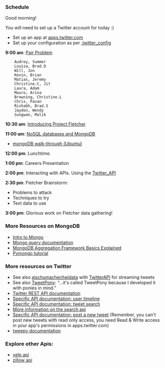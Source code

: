 ### Schedule

Good morning!

You will need to set up a Twitter account for today :)
 * Set up an app at [apps.twitter.com](https://apps.twitter.com/)
 * Set up your configuration as per [.twitter_config](.twitter_config)

**9:00 am**: [Pair Problem](pair.md)

		Audrey, Summer
		Louisa, Brad.D
		Will, Jon
		Kevin, Brian
		Matias, Jeremy
		Christine.C, Jit
		Laura, Adam
		Mauro, Arina
		Browning, Christine.L
		Chris, Pavan
		Rishabh, Brad.S
		Jaydon, Wendy
		Sungwan, Malik

**10:30 am**: [Introducing Project Fletcher](../../../projects/04-fletcher)

**11:00 am**: [NoSQL databases and MongoDB](NoSQL_and_MongoDB.pdf)

 * [mongoDB walk-through (Ubuntu)](mongodb_ubuntu.md)

**12:00 pm**: Lunchtime.

**1:00 pm**: Careers Presentation

**2:00 pm**: Interacting with APIs. Using the [Twitter_API](Twitter_API.ipynb)

**2:30 pm**: Fletcher Brainstorm:

  * Problems to attack
  * Techniques to try
  * Text data to use

**3:00 pm**: Glorious work on Fletcher data gathering!


### More Resources on MongoDB

 * [Intro to Mongo](https://docs.mongodb.com/getting-started/shell/introduction/)
 * [Mongo query documentation](http://docs.mongodb.org/manual/tutorial/query-documents/)
 * [MongoDB Aggregation Framework Basics Explained](http://www.redotheweb.com/2012/10/12/mongodb-new-aggregation-framework-and-sql-side-by-side.html)
 * [Pymongo tutorial](http://api.mongodb.org/python/current/tutorial.html)

### More resources on Twitter

 * See also [ajschumacher/twidata](https://github.com/ajschumacher/twidata) with [TwitterAPI](https://github.com/geduldig/TwitterAPI) for streaming tweets
 * See also [TweetPony](https://github.com/Mezgrman/TweetPony): “…it's called TweetPony because I developed it with ponies in mind.”
 * [Twitter REST API documentation](https://dev.twitter.com/rest/public)
 * [Specific API documentation: user timeline](https://dev.twitter.com/rest/reference/get/statuses/user_timeline)
 * [Specific API documentation: tweet search](https://dev.twitter.com/rest/reference/get/search/tweets)
 * [More information on the search api](https://dev.twitter.com/rest/public/search)
 * [Specific API documentation: post a new tweet](https://dev.twitter.com/rest/reference/post/statuses/update) (Remember, you can't post new tweets with read only access, you need Read & Write access in your app's permissions in apps.twitter.com)
 * [tweepy documentation](http://tweepy.readthedocs.org/)
 


### Explore other Apis: 

 * [yelp api](https://github.com/Yelp/yelp-api)
 * [zillow api](https://github.com/ncliang/zillowpy)
